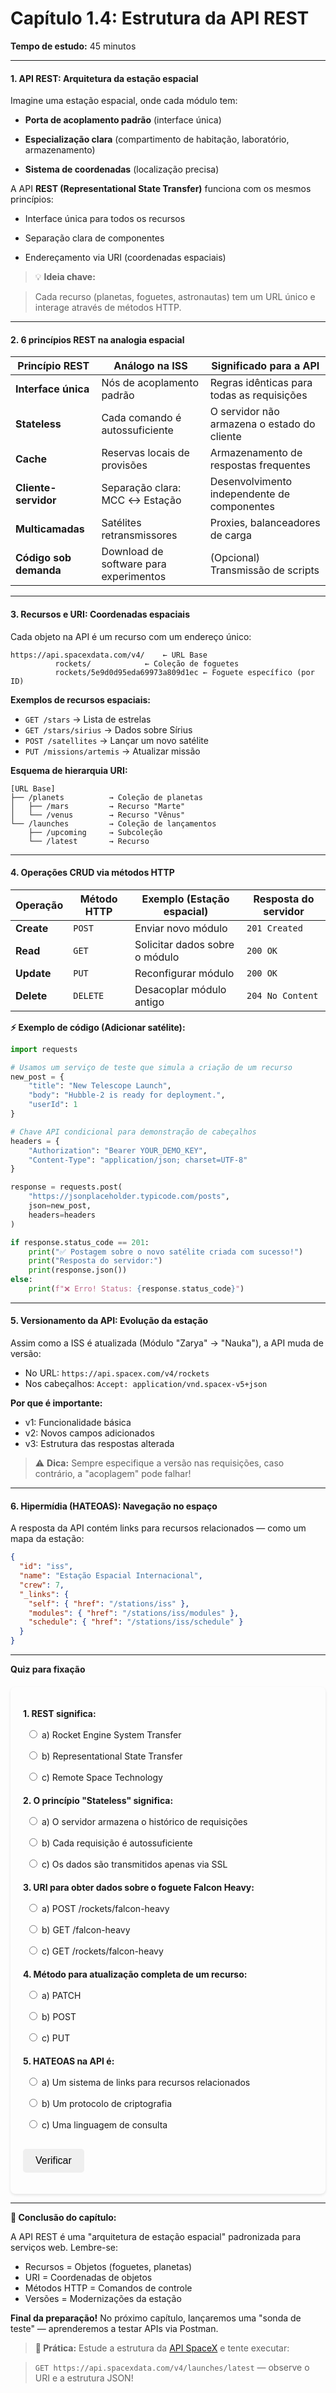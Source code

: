 # **Capítulo 1.4: Estrutura da API REST**
**Tempo de estudo:** 45 minutos

---

#### **1. API REST: Arquitetura da estação espacial**
Imagine uma estação espacial, onde cada módulo tem:

- **Porta de acoplamento padrão** (interface única)

- **Especialização clara** (compartimento de habitação, laboratório, armazenamento)

- **Sistema de coordenadas** (localização precisa)

A API **REST (Representational State Transfer)** funciona com os mesmos princípios:

- Interface única para todos os recursos

- Separação clara de componentes

- Endereçamento via URI (coordenadas espaciais)

> 💡 **Ideia chave:**

> Cada recurso (planetas, foguetes, astronautas) tem um URL único e interage através de métodos HTTP.

---

#### **2. 6 princípios REST na analogia espacial**
| Princípio REST          | Análogo na ISS                   | Significado para a API             |
|-----------------------|----------------------------------|------------------------------------|
| **Interface única**   | Nós de acoplamento padrão        | Regras idênticas para todas as requisições |
| **Stateless**         | Cada comando é autossuficiente   | O servidor não armazena o estado do cliente |
| **Cache**             | Reservas locais de provisões     | Armazenamento de respostas frequentes |
| **Cliente-servidor**  | Separação clara: MCC ↔ Estação   | Desenvolvimento independente de componentes |
| **Multicamadas**      | Satélites retransmissores        | Proxies, balanceadores de carga    |
| **Código sob demanda**| Download de software para experimentos | (Opcional) Transmissão de scripts  |

---

#### **3. Recursos e URI: Coordenadas espaciais**
Cada objeto na API é um recurso com um endereço único:
```
https://api.spacexdata.com/v4/    ← URL Base
          rockets/            ← Coleção de foguetes
          rockets/5e9d0d95eda69973a809d1ec ← Foguete específico (por ID)
```

**Exemplos de recursos espaciais:**

- `GET /stars` → Lista de estrelas
- `GET /stars/sirius` → Dados sobre Sírius
- `POST /satellites` → Lançar um novo satélite
- `PUT /missions/artemis` → Atualizar missão

**Esquema de hierarquia URI:**
```
[URL Base]
├── /planets          → Coleção de planetas
│   ├── /mars         → Recurso "Marte"
│   └── /venus        → Recurso "Vênus"
└── /launches         → Coleção de lançamentos
    ├── /upcoming     → Subcoleção
    └── /latest       → Recurso
```

---

#### **4. Operações CRUD via métodos HTTP**
| Operação | Método HTTP | Exemplo (Estação espacial)       | Resposta do servidor |
|----------|-------------|----------------------------------|--------------------|
| **Create** | `POST`    | Enviar novo módulo               | `201 Created`      |
| **Read**   | `GET`     | Solicitar dados sobre o módulo   | `200 OK`           |
| **Update** | `PUT`     | Reconfigurar módulo              | `200 OK`           |
| **Delete** | `DELETE`  | Desacoplar módulo antigo         | `204 No Content`   |

**⚡ Exemplo de código (Adicionar satélite):**
```python
import requests

# Usamos um serviço de teste que simula a criação de um recurso
new_post = {
    "title": "New Telescope Launch",
    "body": "Hubble-2 is ready for deployment.",
    "userId": 1
}

# Chave API condicional para demonstração de cabeçalhos
headers = {
    "Authorization": "Bearer YOUR_DEMO_KEY",
    "Content-Type": "application/json; charset=UTF-8"
}

response = requests.post(
    "https://jsonplaceholder.typicode.com/posts",
    json=new_post,
    headers=headers
)

if response.status_code == 201:
    print("✅ Postagem sobre o novo satélite criada com sucesso!")
    print("Resposta do servidor:")
    print(response.json())
else:
    print(f"❌ Erro! Status: {response.status_code}")
```

---

#### **5. Versionamento da API: Evolução da estação**
Assim como a ISS é atualizada (Módulo "Zarya" → "Nauka"), a API muda de versão:

- No URL: `https://api.spacex.com/v4/rockets`
- Nos cabeçalhos: `Accept: application/vnd.spacex-v5+json`

**Por que é importante:**

- v1: Funcionalidade básica
- v2: Novos campos adicionados
- v3: Estrutura das respostas alterada

> ⚠️ **Dica:** Sempre especifique a versão nas requisições, caso contrário, a "acoplagem" pode falhar!

---

#### **6. Hipermídia (HATEOAS): Navegação no espaço**
A resposta da API contém links para recursos relacionados — como um mapa da estação:
```json
{
  "id": "iss",
  "name": "Estação Espacial Internacional",
  "crew": 7,
  "_links": {
    "self": { "href": "/stations/iss" },
    "modules": { "href": "/stations/iss/modules" },
    "schedule": { "href": "/stations/iss/schedule" }
  }
}
```

---

**Quiz para fixação**


<style>
    #quiz-container {
        border-radius: 8px;
        padding: 20px;
        margin-top: 20px;
        box-shadow: 0 2px 4px rgba(0,0,0,0.1);
    }
    .question {
        margin-bottom: 15px;
    }
    .question p {
        font-weight: bold;
        margin-bottom: 10px;
    }
    #quiz-container label {
        display: block;
        margin-bottom: 5px;
        cursor: pointer;
        padding: 5px;
        border-radius: 4px;
    }
    #quiz-container button {
        border: none;
        padding: 10px 20px;
        border-radius: 5px;
        cursor: pointer;
        font-size: 16px;
        margin-top: 10px;
    }
    #quiz-container button:hover {
    }
    #quiz-results {
        margin-top: 20px;
        padding: 15px;
        border-radius: 5px;
    }
</style>

<div id="quiz-container">
  <form id="quiz-form">
    <div class="question">
      <p>1. REST significa:</p>
      <label><input type="radio" name="q1" value="a"> a) Rocket Engine System Transfer</label>
      <label><input type="radio" name="q1" value="b"> b) Representational State Transfer</label>
      <label><input type="radio" name="q1" value="c"> c) Remote Space Technology</label>
    </div>
    <div class="question">
      <p>2. O princípio "Stateless" significa:</p>
      <label><input type="radio" name="q2" value="a"> a) O servidor armazena o histórico de requisições</label>
      <label><input type="radio" name="q2" value="b"> b) Cada requisição é autossuficiente</label>
      <label><input type="radio" name="q2" value="c"> c) Os dados são transmitidos apenas via SSL</label>
    </div>
    <div class="question">
      <p>3. URI para obter dados sobre o foguete Falcon Heavy:</p>
      <label><input type="radio" name="q3" value="a"> a) POST /rockets/falcon-heavy</label>
      <label><input type="radio" name="q3" value="b"> b) GET /falcon-heavy</label>
      <label><input type="radio" name="q3" value="c"> c) GET /rockets/falcon-heavy</label>
    </div>
    <div class="question">
      <p>4. Método para atualização completa de um recurso:</p>
      <label><input type="radio" name="q4" value="a"> a) PATCH</label>
      <label><input type="radio" name="q4" value="b"> b) POST</label>
      <label><input type="radio" name="q4" value="c"> c) PUT</label>
    </div>
    <div class="question">
      <p>5. HATEOAS na API é:</p>
      <label><input type="radio" name="q5" value="a"> a) Um sistema de links para recursos relacionados</label>
      <label><input type="radio" name="q5" value="b"> b) Um protocolo de criptografia</label>
      <label><input type="radio" name="q5" value="c"> c) Uma linguagem de consulta</label>
    </div>
    <button type="button" onclick="checkQuizAnswers()">Verificar</button>
  </form>
  <div id="quiz-results" style="display:none;"></div>
</div>

<script>
  function checkQuizAnswers() {
    const correctAnswers = { q1: 'b', q2: 'b', q3: 'c', q4: 'c', q5: 'a' };
    const form = document.getElementById('quiz-form');
    const resultsContainer = document.getElementById('quiz-results');
    let score = 0;
    let resultsHTML = '<h4>Resultados:</h4><ul>';

    for (const [question, correctAnswer] of Object.entries(correctAnswers)) {
      const questionDiv = form.querySelector(`input[name="${question}"]`).closest('.question');
      const labels = questionDiv.querySelectorAll('label');
      labels.forEach(l => {
          l.style.color = 'inherit';
          l.style.fontWeight = 'normal';
          l.style.border = 'none';
      });

      const userAnswer = form.elements[question] ? form.elements[question].value : undefined;

      if (userAnswer) {
        const selectedLabel = form.querySelector(`input[name="${question}"][value="${userAnswer}"]`).parentElement;
        if (userAnswer === correctAnswer) {
          score++;
          selectedLabel.style.fontWeight = 'bold';
          resultsHTML += `<li>Pergunta ${question.slice(1)}: <span style="color:green;">Correto!</span></li>`;
        } else {
          selectedLabel.style.fontWeight = 'bold';
          const correctLabel = form.querySelector(`input[name="${question}"][value="${correctAnswer}"]`).parentElement;
          correctLabel.style.fontWeight = 'bold';
          resultsHTML += `<li>Pergunta ${question.slice(1)}: <span style="color:red;">Incorreto.</span> Resposta correta: <b>${correctAnswer.toUpperCase()}</b></li>`;
        }
      } else {
        resultsHTML += `<li>Pergunta ${question.slice(1)}: <span style="color:orange;">Sem resposta.</span></li>`;
      }
    }

    resultsHTML += `</ul><p><b>Seu resultado: ${score} de ${Object.keys(correctAnswers).length}</b></p>`;
    resultsContainer.innerHTML = resultsHTML;
    resultsContainer.style.display = 'block';
  }
</script>

---

**🚀 Conclusão do capítulo:**

A API REST é uma "arquitetura de estação espacial" padronizada para serviços web. Lembre-se:

- Recursos = Objetos (foguetes, planetas)
- URI = Coordenadas de objetos
- Métodos HTTP = Comandos de controle
- Versões = Modernizações da estação

**Final da preparação!** No próximo capítulo, lançaremos uma "sonda de teste" — aprenderemos a testar APIs via Postman.

> **📌 Prática:**
Estude a estrutura da [API SpaceX](https://docs.spacexdata.com/) e tente executar:

> `GET https://api.spacexdata.com/v4/launches/latest` — observe o URI e a estrutura JSON!